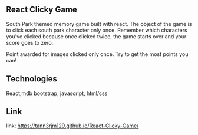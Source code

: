 ## React Clicky Game

South Park themed memory game built with react. The object of the game is to click each south park character only once. Remember which characters you've clicked because once clicked twice, the game starts over and your score goes to zero. 

Point awarded for images clicked only once. Try to get the most points you can!

## Technologies

React,mdb bootstrap, javascript, html/css 

## Link

link: https://tann3rjm129.github.io/React-Clicky-Game/



